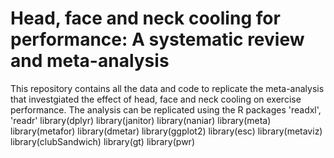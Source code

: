 # Head, face and neck cooling for performance: A systematic review and meta-analysis

This repository contains all the data and code to replicate the meta-analysis that investgiated the effect of head, face and neck cooling on exercise performance. The analysis can be replicated using the R packages 'readxl', 'readr'
library(dplyr)
library(janitor)
library(naniar)
library(meta)
library(metafor)
library(dmetar)
library(ggplot2)
library(esc)
library(metaviz)
library(clubSandwich)
library(gt)
library(pwr)
